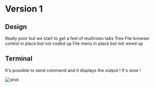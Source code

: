 # Version 1

## Design 
  Really poor but we start to get a feel of multirows tabs
  Tree File browser control in place but not coded up
  File menu in place but not wired up
  
## Terminal
  It's possible to send command and it displays the output !
  It's slow !

![shot](https://github.com/lepinay/myedit/blob/master/Versions/1.png)
